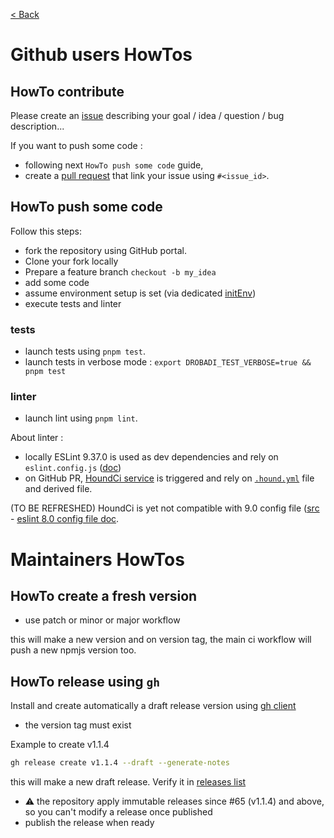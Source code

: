[ < Back](../README.md)

# Github users HowTos


## HowTo contribute

Please create an [issue](https://github.com/boly38/drobadi/issues) describing your goal / idea / question / bug description...

If you want to push some code :
- following next `HowTo push some code` guide,
- create a [pull request](https://github.com/boly38/drobadi/pulls) that link your issue using `#<issue_id>`.


## HowTo push some code

Follow this steps:
- fork the repository using GitHub portal.
- Clone your fork locally
- Prepare a feature branch `checkout -b my_idea`
- add some code
- assume environment setup is set (via  dedicated [initEnv](../env/initEnv.template.sh))
- execute tests and linter

### tests

* launch tests using `pnpm test`.
* launch tests in verbose mode : `export DROBADI_TEST_VERBOSE=true && pnpm test`

### linter
*  launch lint using `pnpm lint`.

About linter :
- locally ESLint 9.37.0 is used as dev dependencies and rely on `eslint.config.js` ([doc](https://eslint.org/docs/latest/use/configure/configuration-files))
- on GitHub PR, [HoundCi service](https://houndci.com) is triggered and rely on [`.hound.yml`](../.hound.yml) file and derived file.

(TO BE REFRESHED) HoundCi is yet not compatible with 9.0 config file ([src](http://help.houndci.com/en/articles/2461415-supported-linters) - [eslint 8.0 config file doc](https://eslint.org/docs/v8.x/use/configure/configuration-files).


# Maintainers HowTos

## HowTo create a fresh version
- use patch or minor or major workflow

this will make a new version and on version tag, the main ci workflow will push a new npmjs version too.

## HowTo release using `gh`

Install and create automatically a draft release version using [gh client](https://cli.github.com/)
- the version tag must exist

Example to create v1.1.4
```bash
gh release create v1.1.4 --draft --generate-notes
```
this will make a new draft release. Verify it in [releases list](https://github.com/boly38/botEnSky/releases)

- ⚠️ the repository apply immutable releases since #65 (v1.1.4) and above, so you can't modify a release once published
- publish the release when ready